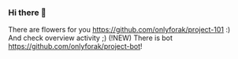 ### Hi there 👋 
There are flowers for you https://github.com/onlyforak/project-101 :)  
And check overview activity ;)
(!NEW) There is bot https://github.com/onlyforak/project-bot!

<!--
**onlyforak/onlyforak** is a ✨ _special_ ✨ repository because its `README.md` (this file) appears on your GitHub profile.

Here are some ideas to get you started:

- 🔭 I’m currently working on ...
- 🌱 I’m currently learning ...
- 👯 I’m looking to collaborate on ...
- 🤔 I’m looking for help with ...
- 💬 Ask me about ...
- 📫 How to reach me: ...
- 😄 Pronouns: ...
- ⚡ Fun fact: ...
-->
